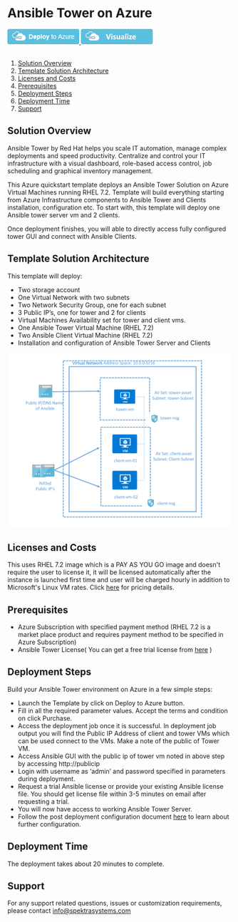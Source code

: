 # Ansible Tower on Azure 

<a href="https://portal.azure.com/#create/Microsoft.Template/uri/https%3A%2F%2Fraw.githubusercontent.com%2FAzure%2Fazure-quickstart-templates%2Fmaster%2Fansible-tower-rhel%2Fazuredeploy.json" target="_blank">
<img src="https://raw.githubusercontent.com/Azure/azure-quickstart-templates/master/1-CONTRIBUTION-GUIDE/images/deploytoazure.png"/>
</a>
<a href="https://portal.azure.com/#create/Microsoft.Template/uri/https%3A%2F%2Fraw.githubusercontent.com%2FAzure%2Fazure-quickstart-templates%2Fmaster%2Fansible-tower-rhel%2Fazuredeploy.json" target="_blank">
<img src="https://raw.githubusercontent.com/Azure/azure-quickstart-templates/master/1-CONTRIBUTION-GUIDE/images/visualizebutton.png"/>
</a> 
<br> <br>

<!-- TOC -->

1. [Solution Overview](#solution-overview)
2. [Template Solution Architecture ](#template-solution-architecture)
3. [Licenses and Costs ](#licenses-and-costs)
4. [Prerequisites](#prerequisites)
5. [Deployment Steps](#deployment-steps)
6. [Deployment Time](#deployment-time)
7. [Support](#support)


<!-- /TOC -->

## Solution Overview 
Ansible Tower by Red Hat helps you scale IT automation, manage complex deployments and speed productivity. Centralize and control your IT infrastructure with a visual dashboard, role-based access control, job scheduling and graphical inventory management.


This Azure quickstart template deploys an Ansible Tower Solution on Azure Virtual Machines running RHEL 7.2. Template will build everything starting from Azure Infrastructure components to Ansible Tower and Clients installation, configuration etc. To start with, this template will deploy one Ansible tower server vm and 2 clients.

Once deployment finishes, you will able to directly access fully configured tower GUI and connect with Ansible Clients. 

## Template Solution Architecture 

This template will deploy: 

- Two storage account 
-	One Virtual Network with two subnets
-	Two Network Security Group, one for each subnet
-	3 Public IP’s, one for tower and 2 for clients 
-	Virtual Machines Availability set for tower and client vms.
-	One Ansible Tower Virtual Machine (RHEL 7.2)
-	Two Ansible Client Virtual Machine (RHEL 7.2)
-	Installation and configuration of Ansible Tower Server and Clients


![Deployment Solution Architecture](https://raw.githubusercontent.com/Azure/azure-quickstart-templates/master/ansible-tower-rhel/images/ansible-architecture.png?raw=true)

## Licenses and Costs 

This uses RHEL 7.2 image which is a PAY AS YOU GO image and doesn't require the user to license it, it will be licensed automatically after the instance is launched first time and user will be charged hourly in addition to Microsoft's Linux VM rates.  Click [here](https://azure.microsoft.com/en-gb/pricing/details/virtual-machines/linux/#red-hat) for pricing details.

## Prerequisites 

- Azure Subscription with specified payment method (RHEL 7.2 is a market place product and requires payment method to be specified in Azure Subscription)
- Ansible Tower License( You can get a free trial license from [here](https://www.ansible.com/license) )

## Deployment Steps  

Build your Ansible Tower environment on Azure in a few simple steps:  
- Launch the Template by click on Deploy to Azure button.  
- Fill in all the required parameter values. Accept the terms and condition on click Purchase. 
- Access the deployment job once it is successful. In deployment job output you will find the Public IP Address of client and tower VMs which can be used connect to the VMs. Make a note of the public of Tower VM.
- Access Ansible GUI with the public ip of tower vm noted in above step by accessing http://publicip
- Login with username as ‘admin’ and password specified in parameters during deployment. 
- Request a trial Ansible license or provide your existing Ansible license file. You should get license file within 3-5 minutes on email after requesting a trial.
- You will now have access to working Ansible Tower Server.
- Follow the post deployment configuration document [here](https://raw.githubusercontent.com/Azure/azure-quickstart-templates/master/ansible-tower-rhel/images/ansible-tower-rhel-postdeployment-configuration-guide.pdf) to learn about further configuration. 

## Deployment Time 

The deployment takes about 20 minutes to complete. 

## Support 

For any support related questions, issues or customization requirements, please contact info@spektrasystems.com


